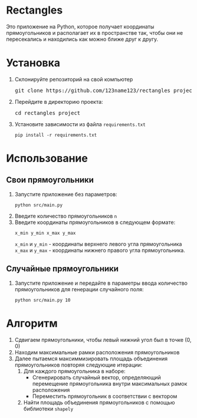 <body>
<h1>Rectangles</h1>
<p>Это приложение на Python, которое получает координаты прямоугольников и располагает их в пространстве так, чтобы они
    не пересекались и находились как можно ближе друг к другу.</p>
<h1>Установка</h1>
<ol>
    <li>
        <p>Склонируйте репозиторий на свой компьютер</p>
        <pre>git clone https://github.com/123name123/rectangles_project.git</pre>
    </li>
    <li>
        <p>Перейдите в директорию проекта:</p>
        <pre>cd rectangles_project</pre>
    </li>
    <li>
        <p>Установите зависимости из файла <code>requirements.txt</code></p>
        <pre><code>pip install -r requirements.txt</code></pre>
    </li>
</ol>

<h1>Использование</h1>
<h2>Свои прямоугольники</h2>
<ol>
    <li>Запустите приложение без параметров:
        <pre><code>python src/main.py</code></pre>
    </li>
    <li>
        Введите количество прямоугольников <code>n</code>
    </li>
    <li>Введите координаты прямоугольников в следующем формате:
        <pre><code>x_min y_min x_max y_max</code></pre>
        <p><code>x_min</code> и <code>y_min</code> - координаты верхнего левого угла прямоугольника<br>
            <code>x_max</code> и <code>y_max</code> - координаты нижнего правого угла прямоугольника.</p>
    </li>
</ol>
<h2>Случайные прямоугольники</h2>
<ol>
<li>Запустите приложение и передайте в параметры ввода количество прямоугольников для генерации случайного поля:
        <pre><code>python src/main.py 10 </code></pre>
</li>
</ol>
<h1>Алгоритм</h1>
<ol>
    <li>Сдвигаем прямоугольники, чтобы левый нижний угол был в точке (0, 0)</li>
    <li>Находим максимальные рамки расположения прямоугольников</li>
    <li>Далее пытаемся максиммизировать площадь объединения прямоугольников повторяя следующие итерации:
        <ol>
            <li>Для каждого прямоугольника в наборе:
                <ul>
                    <li>Сгенерировать случайный вектор, определяющий перемещение прямоугольника внутри максимальных
                        рамок расположения
                    </li>
                    <li>Переместить прямоугольник в соответствии с вектором</li>
                </ul>
            </li>
            <li>Найти площадь объединения прямоугольников с помощью библиотеки <code>shapely</code></li>
        </ol>
    </li>
</ol>
